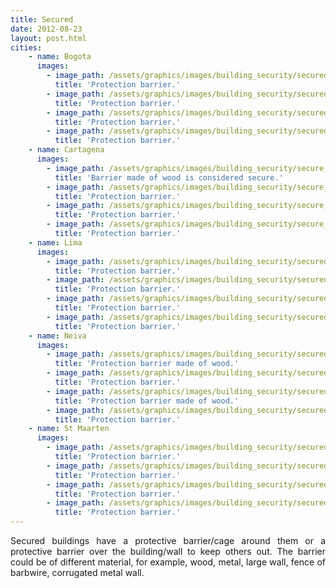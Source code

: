 ```yaml
---
title: Secured
date: 2012-08-23
layout: post.html
cities:
    - name: Bogota
      images:
        - image_path: /assets/graphics/images/building_security/secured_01.jpg
          title: 'Protection barrier.'
        - image_path: /assets/graphics/images/building_security/secured_02.jpg
          title: 'Protection barrier.'
        - image_path: /assets/graphics/images/building_security/secured_03.jpg
          title: 'Protection barrier.'
        - image_path: /assets/graphics/images/building_security/secured_bogota_04.jpg
          title: 'Protection barrier.'
    - name: Cartagena
      images:
        - image_path: /assets/graphics/images/building_security/secure_cartagena_01.png
          title: 'Barrier made of wood is considered secure.'
        - image_path: /assets/graphics/images/building_security/secure_cartagena_02.png
          title: 'Protection barrier.'
        - image_path: /assets/graphics/images/building_security/secure_cartagena_03.png
          title: 'Protection barrier.'
        - image_path: /assets/graphics/images/building_security/secure_cartagena_04.png
          title: 'Protection barrier.'
    - name: Lima
      images:
        - image_path: /assets/graphics/images/building_security/secured_lima_01.png
          title: 'Protection barrier.'
        - image_path: /assets/graphics/images/building_security/secured_lima_02.png
          title: 'Protection barrier.'
        - image_path: /assets/graphics/images/building_security/secured_lima_03.png
          title: 'Protection barrier.'
        - image_path: /assets/graphics/images/building_security/secured_lima_04.png
          title: 'Protection barrier.'
    - name: Neiva
      images:
        - image_path: /assets/graphics/images/building_security/secured_neiva_01.png
          title: 'Protection barrier made of wood.'
        - image_path: /assets/graphics/images/building_security/secured_neiva_02.png
          title: 'Protection barrier.'
        - image_path: /assets/graphics/images/building_security/secured_neiva_03.png
          title: 'Protection barrier made of wood.'
        - image_path: /assets/graphics/images/building_security/secured_neiva_04.png
          title: 'Protection barrier.'
    - name: St Maarten
      images:
        - image_path: /assets/graphics/images/building_security/secured_st_maarten_01.png
          title: 'Protection barrier.'
        - image_path: /assets/graphics/images/building_security/secured_st_maarten_02.png
          title: 'Protection barrier.'
        - image_path: /assets/graphics/images/building_security/secured_st_maarten_03.png
          title: 'Protection barrier.'
        - image_path: /assets/graphics/images/building_security/secured_st_maarten_04.png
          title: 'Protection barrier.'
---
```

<p align="justify">
Secured buildings have a protective barrier/cage around them or a protective barrier over the building/wall to keep others out. The barrier could be of different material, for example, wood, metal, large wall, fence of barbwire, corrugated metal wall.
</p>